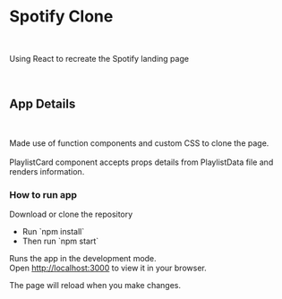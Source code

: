 <h1> Spotify Clone </h1>
<br>
<p>Using React to recreate the Spotify landing page</p>
<br>

<h2>App Details</h2>
<br>
<p>
Made use of function components and custom CSS to clone the page. 
<br>
<br>
PlaylistCard component accepts props details from PlaylistData file and renders information. 
</p>

<h3> How to run app </h3>

Download or clone the repository

<ul>
<li> Run `npm install` </li>
<li> Then run `npm start`</li>
</ul>

Runs the app in the development mode.\
Open [http://localhost:3000](http://localhost:3000) to view it in your browser.

The page will reload when you make changes.
